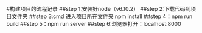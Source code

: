 #构建项目的流程记录
##step 1:安装好node（v6.10.2）
##step 2:下载代码到项目文件夹
##step 3:cmd 进入项目所在文件夹 npm install
##step 4：npm run build
##step 5：npm run server
##step 6:浏览器打开：localhost:8000
